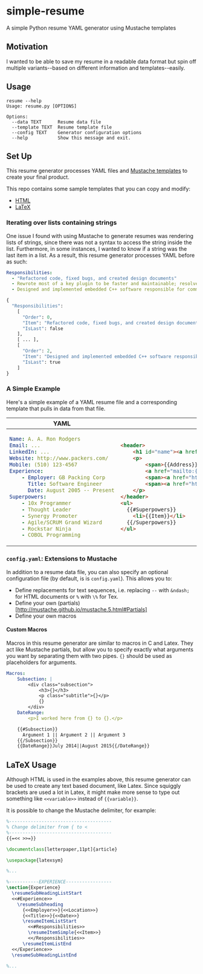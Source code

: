 # simple-resume
A simple Python resume YAML generator using Mustache templates

## Motivation
I wanted to be able to save my resume in a readable data format but spin off multiple variants--based on different information and templates--easily.

## Usage
```
resume --help
Usage: resume.py [OPTIONS]

Options:
  --data TEXT      Resume data file
  --template TEXT  Resume template file
  --config TEXT    Generator configuration options
  --help           Show this message and exit.
```

## Set Up
This resume generator processes YAML files and [Mustache templates](http://mustache.github.io/mustache.5.html) to create your final product.

This repo contains some sample templates that you can copy and modify:
 * [HTML](/html)
 * [LaTeX](/tex)

### Iterating over lists containing strings
One issue I found with using Mustache to generate resumes was rendering lists of strings, since there was not a syntax to access the string inside the list. Furthermore, in some instances, I wanted to know if a string was the last item in a list. As a result, this resume generator processes YAML before as such:

```yaml
Responsibilities:
  - "Refactored code, fixed bugs, and created design documents"
  - Rewrote most of a key plugin to be faster and maintainable; resolved thread deadlocks
  - Designed and implemented embedded C++ software responsible for communicating between different hardware
```

```python
{
  "Responsibilities":
    [
      "Order": 0,
      "Item": "Refactored code, fixed bugs, and created design documents"
      "IsLast": false
    ],
    [ ... ],
    [
      "Order": 2,
      "Item": "Designed and implemented embedded C++ software responsible for communicating between different hardware",
      "IsLast": true
    ]
}
```

### A Simple Example
Here's a simple example of a YAML resume file and a corresponding template that pulls in data from that file.

<table>
  <thead>
    <th>YAML</th>
    <th>Template</th>
  </thead>
  <tbody>
  <tr>
  <td>
    
```yaml
Name: A. A. Ron Rodgers
Email: ...
LinkedIn: ...
Website: http://www.packers.com/
Mobile: (510) 123-4567
Experience:
    - Employer: GB Packing Corp
      Title: Software Engineer
      Date: August 2005 -- Present
Superpowers: 
    - 10x Programmer
    - Thought Leader
    - Synergy Promoter
    - Agile/SCRUM Grand Wizard
    - Rockstar Ninja
    - COBOL Programming
```

</td><td>

```html
<header>
    <h1 id="name"><a href="http://{{Website}}">{{Name}}</a></h1>
    <p>
        <span>{{Address}}</span>
        <a href="mailto:{{Email}}"><span>{{Email}}</span></a>
        <span><a href="https://{{LinkedIn}}">{{LinkedIn}}</a></span>
        <span><a href="http://{{Website}}">{{Website}}</a></span>
    </p>
</header>
<ul>
  {{#Superpowers}}
    <li>{{Item}}</li>
  {{/Superpowers}}
</ul>
```

</td></tr>
</tbody>
</table>

### `config.yaml`: Extensions to Mustache
In addition to a resume data file, you can also specify an optional configuration file (by default, is is `config.yaml`). This allows you to:
 * Define replacements for text sequences, i.e. replacing `--` with `&ndash;` for HTML documents or `%` with `\%` for Tex.
 * Define your own (partials)[http://mustache.github.io/mustache.5.html#Partials]
 * Define your own macros
 
#### Custom Macros
Macros in this resume generator are similar to macros in C and Latex. They act like Mustache partials, but allow you to specify exactly what arguments you want by separating them with two pipes. `{}` should be used as placeholders for arguments.

```yaml
Macros:
    Subsection: |
        <div class="subsection">
            <h3>{}</h3>
            <p class="subtitle">{}</p>
            {}
        </div>
    DateRange:
        <p>I worked here from {} to {}.</p>

```

```html
    {{#Subsection}}
      Argument 1 || Argument 2 || Argument 3
    {{/Subsection}}
    {{DateRange}}July 2014||August 2015{{/DateRange}}
```

## LaTeX Usage
Although HTML is used in the examples above, this resume generator can be used to create any text based document, like Latex. Since squiggly brackets are used a lot in Latex, it might make more sense to type out something like `<<variable>>` instead of `{{variable}}`.

It is possible to change the Mustache delimiter, for example:
```latex
%--------------------------------------
% Change delimiter from { to <
%--------------------------------------
{{=<< >>=}}

\documentclass[letterpaper,11pt]{article}

\usepackage{latexsym}

%...

%-----------EXPERIENCE-----------------
\section{Experience}
  \resumeSubHeadingListStart
  <<#Experience>>
    \resumeSubheading
      {<<Employer>>}{<<Location>>}
      {<<Title>>}{<<Date>>}
      \resumeItemListStart
        <<#Responsibilities>>
        \resumeItemSimple{<<Item>>}
        <</Responsibilities>>
      \resumeItemListEnd
  <</Experience>>
  \resumeSubHeadingListEnd

%...
```
